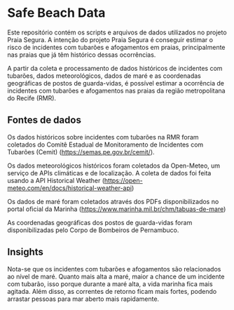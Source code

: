 # Safe Beach Data

Este repositório contém os scripts e arquivos de dados utilizados no projeto Praia Segura. A intenção do projeto Praia Segura é conseguir estimar o risco de incidentes com tubarões e afogamentos em praias, principalmente nas praias que já têm histórico dessas ocorrências.

A partir da coleta e processamento de dados históricos de incidentes com tubarões, dados meteorológicos, dados de maré e as coordenadas geográficas de postos de guarda-vidas, é possível estimar a ocorrência de incidentes com tubarões e afogamentos nas praias da região metropolitana do Recife (RMR).

## Fontes de dados

Os dados históricos sobre incidentes com tubarões na RMR foram coletados do Comitê Estadual de Monitoramento de Incidentes com Tubarões (Cemit) (https://semas.pe.gov.br/cemit/).

Os dados meteorológicos históricos foram coletados da Open-Meteo, um serviço de APIs climáticas e de localização. A coleta de dados foi feita usando a API Historical Weather (https://open-meteo.com/en/docs/historical-weather-api)

Os dados de maré foram coletados através dos PDFs disponibilizados no portal oficial da Marinha (https://www.marinha.mil.br/chm/tabuas-de-mare)

As coordenadas geográficas dos postos de guarda-vidas foram disponibilizadas pelo Corpo de Bombeiros de Pernambuco.

## Insights

Nota-se que os incidentes com tubarões e afogamentos são relacionados ao nível de maré. Quanto mais alta a maré, maior a chance de um incidente com tubarão, isso porque durante a maré alta, a vida marinha fica mais agitada. Além disso, as correntes de retorno ficam mais fortes, podendo arrastar pessoas para mar aberto mais rapidamente.
